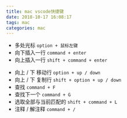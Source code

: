 ```yaml
---
title: mac vscode快捷键
date: 2018-10-17 16:08:17
tags: mac
categories: mac
---
```


* 多处光标 `option + 鼠标左键`
* 向下插入一行 `command + enter`
* 向上插入一行 `shift + command + enter`
<!-- more -->
* 向上 / 下 移动行 `option + up / down`
* 向上 / 下 复制行 `shift + option + up / down`
* 查找 `command + F`
* 查找下一个 `command + G`
* 选取全部与当前匹配的 `shift + command + L`
* 注释 / 解注释 `command + /`